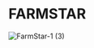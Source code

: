 # FARMSTAR
![FarmStar-1 (3)](https://github.com/jojoking0210/FARMSTAR/assets/120621301/18ca093d-613e-4676-8638-b894945903a5)
